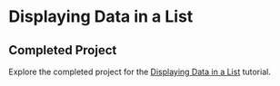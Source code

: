 # Displaying Data in a List
## Completed Project

Explore the completed project for the [Displaying Data in a List](https://developer.apple.com/tutorials/app-dev-training/displaying-data-in-a-list) tutorial.


